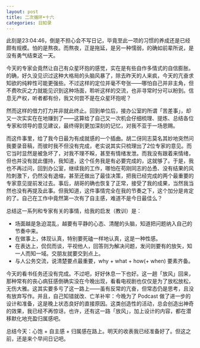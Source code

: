 ```yaml
---
layout: post
title: 二次循环•十六
categories: 日知录
---
```


此刻是23:04:46，倒是不担心会不写日记，毕竟至此一项的习惯的养成还是已经颇有规模。怕的是熬夜。而熬夜，正是拖延，是另一种懦弱，的确如前辈所说，是没有勇气结束这一天。

今天的专家会竟然让自己有众星环抱的感觉，实在是有些自作多情式的自信膨胀。的确，好久没见识过这种大格局的头脑风暴了，除去昨天的人来疯，今天的亢奋求知欲的纯粹性可能更强些。不过这样的定位并毫不夸张——哪怕自己并非主角，但不费吹灰之力就能见识到这种场面，聆听这样的交流，也非寻常时分可以盼到。信息无产权，听者都有份，我又何尝不是在众星环抱呢？

然而这样的借力打力并非就此终止。回到单位后，接办公室的所谓「苦差事」，却又一次实实在在地赚到了——这算给了自己又一次机会仔细梳理、提炼、总结各位专家和领导的意见建议，最终得到更加深刻的记忆，对我不亚于一场恩赐。

而这件事里，给了我今日最为有成就感的一个插曲。胡二伢同志莫名其妙地突然问我要录音稿，而彼时我不但没有完成，老实说其实只梳理出了2位专家的意见。而它当时显然是被急坏了，对我不理不睬，甚至有情绪发泄。而我没有跟着来情绪，但也并没有就此僵持，我知道，这个任务我是有必要完成的，这就够了。于是，我也不再过问，回到办公室，继续我的工作，哪怕在苟刚同志的怂恿、没有结果的风险刺激下，仍然没有退缩，甚至还做出了最佳决策，把我已经完成的两个最重要的专家意见提前发过去。事后，胡哥的确也恢复了正常，接受了我的成果，当然我当然也没有再提及此事。但我知道，这件事情完全在我的节奏之下，这个加分是肯定的了。自己在工作中竟然第一次有了自主感，难道不是今日最佳么？

总结这一系列和专家有关的事情，给我的启发（教训）是：

- 场面越是急迫混乱，越要有平静的心态、清醒的头脑，知道把问题纳入自己的节奏中来。
- 在做事上，体现认真，特别要死磕一样地认真，这是一种性感。
- 在表达上，侃侃而谈，平视他人，回答则为解决问题，发问则要有的放矢，知一人而知一域。交朋友就要交到点上。
- 与人公务交流，说清楚要点最重要，why + what + how(+ when) 要素齐备。

今天的看书任务还没有完成。不过吧，好好休息一下也好。这一趟「放风」回来，那种常有的丧心病狂感倒确实没在今晚出现，看看电视剧也仅仅是为了放松放松，无伤大雅。这其实要多亏了这一路上——虽有反常的亢奋，但常态仍是思考，且没有放弃写作。并且，自己知错就改、亡羊补牢：今晚为了 Podcast 做了进一步的设计和准备，这是晚上状态良好的直接原因。这类创造性的活动，总会创造出神奇的效果，我已经不再惊讶。也许，还有这一路「放风」，加上设计的内容，都在潜移默化地充盈归属感吧。

总结今天：心饱 + 自主感 + 归属感在路上。明天的收表我已经准备好了。但这之前，还是来个早间日记吧。